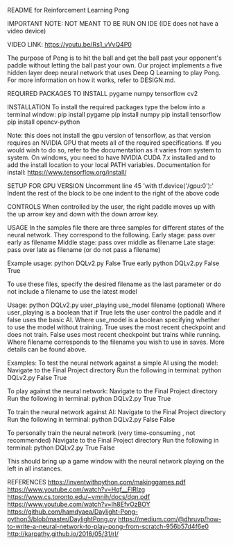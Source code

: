 README for Reinforcement Learning Pong

IMPORTANT NOTE: NOT MEANT TO BE RUN ON IDE (IDE does not have a video device)

VIDEO LINK: https://youtu.be/Rs1_vVvQ4P0

The purpose of Pong is to hit the ball and get the ball past your opponent's paddle without letting the ball past your own. Our project implements a five hidden layer deep neural network that uses Deep Q Learning to play Pong. For more information on how it works, refer to DESIGN.md.

REQUIRED PACKAGES TO INSTALL
pygame
numpy
tensorflow
cv2

INSTALLATION
To install the required packages type the below into a terminal window:
pip install pygame
pip install numpy
pip install tensorflow
pip install opencv-python

Note: this does not install the gpu version of tensorflow, as that version requires an NVIDIA GPU that meets all of the required specifications. If you would wish to do so, refer to the documentation as it varies from system to system. On windows, you need to have NVIDIA CUDA 7.x installed and to add the install location to your local PATH variables.
Documentation for install: https://www.tensorflow.org/install/


SETUP FOR GPU VERSION
Uncomment line 45 'with tf.device('/gpu:0'):'
Indent the rest of the block to be one indent to the right of the above code


CONTROLS
When controlled by the user, the right paddle moves up with the up arrow key and down with the down arrow key.


USAGE
In the samples file there are three samples for different states of the neural network. They correspond to the following.
Early stage: pass over early as filename
Middle stage: pass over middle as filename
Late stage: pass over late as filename (or do not pass a filename)

Example usage: python DQLv2.py False True early
			   python DQLv2.py False True

To use these files, specify the desired filename as the last parameter or do not include a filename to use the latest model

Usage: python DQLv2.py user_playing use_model filename (optional)
	Where user_playing is a boolean that if True lets the user control the paddle and if false uses the basic AI.
	Where use_model is a boolean specifying whether to use the model without training. True uses the most recent checkpoint and does not train. False uses most recent checkpoint but trains while running.
	Where filename corresponds to the filename you wish to use in saves. More details can be found above.

Examples:
To test the neural network against a simple AI using the model:
Navigate to the Final Project directory
Run the following in terminal: python DQLv2.py False True

To play against the neural network:
Navigate to the Final Project directory
Run the following in terminal: python DQLv2.py True True

To train the neural network against AI:
Navigate to the Final Project directory
Run the following in terminal: python DQLv2.py False False

To personally train the neural network (very time-consuming , not recommended)
Navigate to the Final Project directory
Run the following in terminal: python DQLv2.py True False

This should bring up a game window with the neural network playing on the left in all instances.


REFERENCES
https://inventwithpython.com/makinggames.pdf
https://www.youtube.com/watch?v=Hqf__FlRlzg
https://www.cs.toronto.edu/~vmnih/docs/dqn.pdf
https://www.youtube.com/watch?v=Ih8EfvOzBOY
https://github.com/hamdyaea/Daylight-Pong-python3/blob/master/DaylightPong.py
https://medium.com/@dhruvp/how-to-write-a-neural-network-to-play-pong-from-scratch-956b57d4f6e0
http://karpathy.github.io/2016/05/31/rl/

